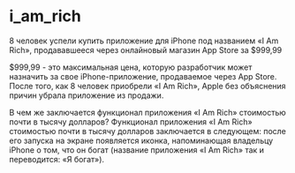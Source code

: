 # i_am_rich

8 человек успели купить приложение для iPhone под названием «I Am Rich», продававшееся через онлайновый магазин App Store за $999,99

$999,99 - это максимальная цена, которую разработчик может назначить за свое iPhone-приложение, продаваемое через App Store. После того, как 8 человек приобрели «I Am Rich», Apple без объяснения причин убрала приложение из продажи.

В чем же заключается функционал приложения «I Am Rich» стоимостью почти в тысячу долларов? Функционал приложения «I Am Rich» стоимостью почти в тысячу долларов заключается в следующем: после его запуска на экране появляется иконка, напоминающая владельцу iPhone о том, что он богат (название приложения «I Am Rich» так и переводится: «Я богат»). 


